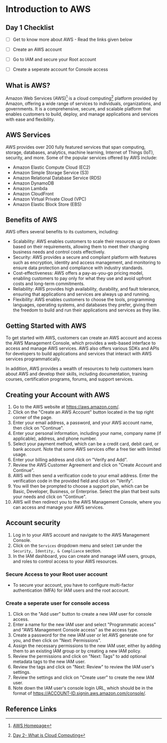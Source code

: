 # Introduction to AWS


## Day 1 Checklist

- [ ] Get to know more about AWS - Read the links given below
- [ ] Create an AWS account 
- [ ] Go to IAM and secure your Root account 
- [ ] Create a seperate account for Console access


## What is AWS?

Amazon Web Services (AWS)[^1] is a cloud computing[^2] platform provided by Amazon, offering a wide range of services to individuals, organizations, and governments. It is a comprehensive, secure, and scalable platform that enables customers to build, deploy, and manage applications and services with ease and flexibility.

## AWS Services

AWS provides over 200 fully featured services that span computing, storage, databases, analytics, machine learning, Internet of Things (IoT), security, and more. Some of the popular services offered by AWS include:

- Amazon Elastic Compute Cloud (EC2)
- Amazon Simple Storage Service (S3)
- Amazon Relational Database Service (RDS)
- Amazon DynamoDB
- Amazon Lambda
- Amazon CloudFront
- Amazon Virtual Private Cloud (VPC)
- Amazon Elastic Block Store (EBS)

## Benefits of AWS

AWS offers several benefits to its customers, including:

- Scalability: AWS enables customers to scale their resources up or down based on their requirements, allowing them to meet their changing business needs and control costs effectively.
- Security: AWS provides a secure and compliant platform with features such as encryption, identity and access management, and monitoring to ensure data protection and compliance with industry standards.
- Cost-effectiveness: AWS offers a pay-as-you-go pricing model, enabling customers to pay only for what they use and avoid upfront costs and long-term commitments.
- Reliability: AWS provides high availability, durability, and fault tolerance, ensuring that applications and services are always up and running.
- Flexibility: AWS enables customers to choose the tools, programming languages, operating systems, and databases they prefer, giving them the freedom to build and run their applications and services as they like.

## Getting Started with AWS

To get started with AWS, customers can create an AWS account and access the AWS Management Console, which provides a web-based interface to access and manage AWS services. AWS also offers various SDKs and APIs for developers to build applications and services that interact with AWS services programmatically.

In addition, AWS provides a wealth of resources to help customers learn about AWS and develop their skills, including documentation, training courses, certification programs, forums, and support services.

## Creating your Account with AWS

1. Go to the AWS website at https://aws.amazon.com/.
2. Click on the "Create an AWS Account" button located in the top right corner of the page.
3. Enter your email address, a password, and your AWS account name, then click on "Continue".
4. Enter your personal information, including your name, company name (if applicable), address, and phone number.
5. Select your payment method, which can be a credit card, debit card, or bank account. Note that some AWS services offer a free tier with limited usage.
6. Enter your billing address and click on "Verify and Add".
7. Review the AWS Customer Agreement and click on "Create Account and Continue".
8. AWS will then send a verification code to your email address. Enter the verification code in the provided field and click on "Verify".
9. You will then be prompted to choose a support plan, which can be Basic, Developer, Business, or Enterprise. Select the plan that best suits your needs and click on "Continue".
10. AWS will then redirect you to the AWS Management Console, where you can access and manage your AWS services.

## Account security

1. Log in to your AWS account and navigate to the AWS Management Console.
2. Click on the `Services` dropdown menu and select `IAM` under the `Security, Identity, & Compliance` section.
3. In the IAM dashboard, you can create and manage IAM users, groups, and roles to control access to your AWS resources.

### Secure Access to your Root user account

- To secure your account, you have to configure multi-factor authentication (MFA) for IAM users and the root account.

### Create a seperate user for console access

1. Click on the "Add user" button to create a new IAM user for console access.
2. Enter a name for the new IAM user and select "Programmatic access" and "AWS Management Console access" as the access type.
3. Create a password for the new IAM user or let AWS generate one for you, and then click on "Next: Permissions".
4. Assign the necessary permissions to the new IAM user, either by adding them to an existing IAM group or by creating a new IAM policy.
5. Review the permissions and click on "Next: Tags" to add optional metadata tags to the new IAM user.
6. Review the tags and click on "Next: Review" to review the IAM user's settings.
7. Review the settings and click on "Create user" to create the new IAM user.
8. Note down the IAM user's console login URL, which should be in the format of https://ACCOUNT-ID.signin.aws.amazon.com/console/.



## Reference Links

[^1]: [AWS Homepage](https://aws.amazon.com/)
[^2]: [Day 2- What is Cloud Computing](Day-2.md)


